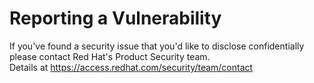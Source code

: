 # Reporting a Vulnerability

If you've found a security issue that you'd like to disclose confidentially please contact Red Hat's Product Security team.  
Details at https://access.redhat.com/security/team/contact